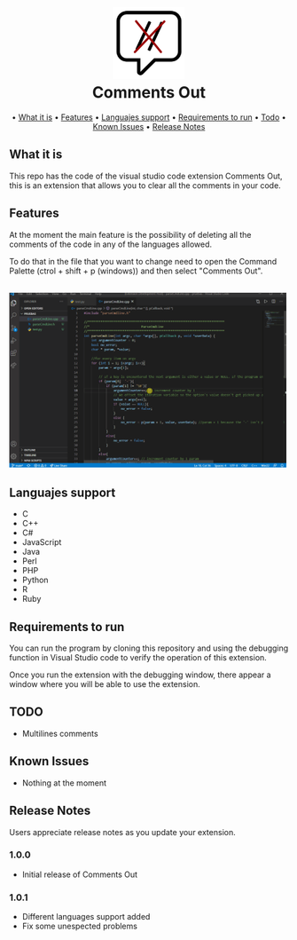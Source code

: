 <h1 align="center">
  <br>
  <img src="commentsOut/demo/images/CommentsOut_no_text.png" alt="StressApp" width="130">
<br>
  Comments Out
  <br>
</h1>


<p align="center">
   • <a href="#what-is-it">What it is</a>
   • <a href="#features">Features</a>
   • <a href="#languajes-support">Languajes support</a>
   • <a href="#requirements-to-run">Requirements to run</a>
   • <a href="#todo">Todo</a>
   • <a href="#known-issues">Known Issues</a>
   • <a href="#release-notes">Release Notes</a>
</p>

## What it is

This repo has the code of the visual studio code extension Comments Out, this is an extension that allows you to clear all the comments in your code.


## Features

At the moment the main feature is the possibility of deleting all the comments of the code in any of the languages allowed.

To do that in the file that you want to change need to open the Command Palette (ctrol + shift + p (windows)) and then select "Comments Out".

<br>
<img src="commentsOut/demo/demo.gif" width="500" title="comments out working">
<br>

## Languajes support

- C
- C++
- C#
- JavaScript
- Java
- Perl
- PHP
- Python
- R
- Ruby

## Requirements to run

You can run the program by cloning this repository and using the debugging function in Visual Studio code to verify the operation of this extension.

Once you run the extension with the debugging window, there appear a window where you will be able to use the extension.

## TODO

- Multilines comments


## Known Issues

- Nothing at the moment

## Release Notes

Users appreciate release notes as you update your extension.

### 1.0.0

- Initial release of Comments Out

### 1.0.1

- Different languages support added 
- Fix some unespected problems


